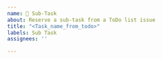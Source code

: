```yaml
---
name: 🍰 Sub-Task
about: Reserve a sub-task from a ToDo list issue
title: "<Task_name_from_todo>"
labels: Sub Task
assignees: ''

---
```

